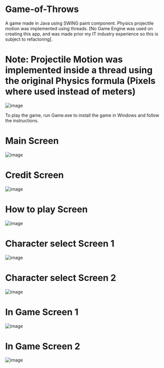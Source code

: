 # Game-of-Throws
A game made in Java using SWING paint component. Physics projectile motion was implemented using threads. [No Game Engine was used on creating this app, and was made prior my IT industry experience so this is subject to refactoring].

# Note: Projectile Motion was implemented inside a thread using the original Physics formula (Pixels where used instead of meters)
![image](https://user-images.githubusercontent.com/42210250/233824937-e6408c55-a45f-45ed-aba3-e20de142f685.png)


To play the game, run Game.exe to install the game in Windows and follow the instructions.

# Main Screen
![image](https://user-images.githubusercontent.com/42210250/233824350-39517e01-36d5-40e2-9a9e-796198b2cfa7.png)

# Credit Screen
![image](https://user-images.githubusercontent.com/42210250/233824371-1c829185-d435-43e5-b04f-51ea40ec448a.png)

# How to play Screen
![image](https://user-images.githubusercontent.com/42210250/233824413-e1164605-29f2-4b4f-8c0d-2306be44ad5a.png)

# Character select Screen 1
![image](https://user-images.githubusercontent.com/42210250/233824450-beb8a4dc-5756-4571-a705-2844017faf55.png)

# Character select Screen 2
![image](https://user-images.githubusercontent.com/42210250/233824479-2ccceac8-09a1-40a6-97fd-d95db2c263af.png)

# In Game Screen 1
![image](https://user-images.githubusercontent.com/42210250/233824544-daf37c49-a15b-4b34-841b-08e121d98c01.png)

# In Game Screen 2
![image](https://user-images.githubusercontent.com/42210250/233824563-b4b50cdd-9e1d-403b-b483-915e8dd3e582.png)


